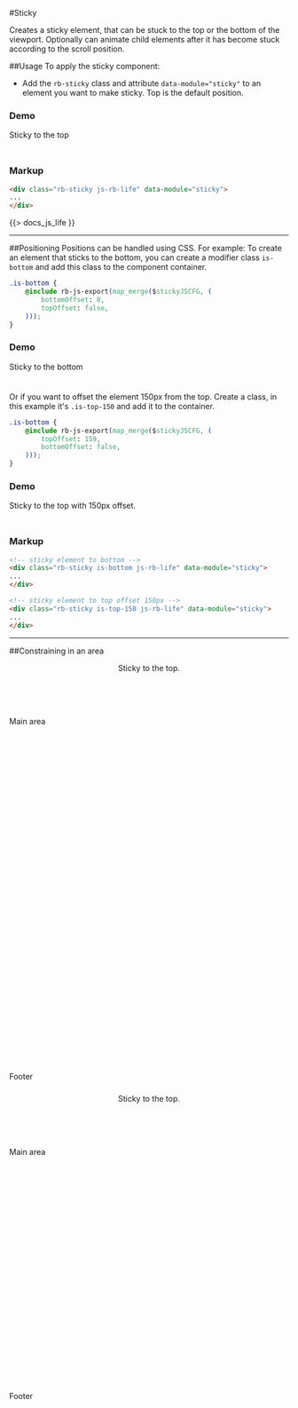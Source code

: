 #Sticky  
<p class="docs-intro">Creates a sticky element, that can be stuck to the top or the bottom of the viewport. Optionally can animate child elements after it has become stuck according to the scroll position.</p>

##Usage
To apply the sticky component:

- Add the `rb-sticky` class and attribute `data-module="sticky"` to an element you want to make sticky. Top is the default position.

<h3 class="docs-example-title">Demo</h3>
<div class="docs-example">
    <div class="rb-sticky js-rb-life" data-module="sticky">
        <div class="docs-item" style="height: 40px;">
            Sticky to the top
        </div>
    </div>
</div>
             
<h3 class="docs-example-title">Markup</h3>

```html
<div class="rb-sticky js-rb-life" data-module="sticky">
...
</div>
```
                  
{{> docs_js_life }}

<hr>

##Positioning
Positions can be handled using CSS. For example: To create an element that sticks to the bottom, you can create a modifier class `is-bottom` and add this class to the component container.

```css
.is-bottom {
    @include rb-js-export(map_merge($stickyJSCFG, (
        bottomOffset: 0,
        topOffset: false,
    )));
}
```
                   
<h3 class="docs-example-title">Demo</h3>
<div class="docs-example is-demo">
    <div class="rb-sticky js-rb-life is-bottom" data-module="sticky">
        <div class="docs-item" style="height: 40px;">
            Sticky to the bottom
        </div>
    </div>
</div>
                    
Or if you want to offset the element 150px from the top. Create a class, in this example it's `.is-top-150` and add it to the container.

```css
.is-bottom {
    @include rb-js-export(map_merge($stickyJSCFG, (
        topOffset: 159,
        bottomOffset: false,
    )));
}
```
                  
<h3 class="docs-example-title">Demo</h3>
<div class="demo-example">
    <div class="rb-sticky js-rb-life is-top-150" data-module="sticky">
        <div class="docs-item" style="height: 40px;">
            Sticky to the top with 150px offset.
        </div>
    </div>
</div>
                    

<h3 class="docs-example-title">Markup</h3>

```html
<!-- sticky element to bottom -->
<div class="rb-sticky is-bottom js-rb-life" data-module="sticky">
...
</div>

<!-- sticky element to top offset 150px -->
<div class="rb-sticky is-top-150 js-rb-life" data-module="sticky">
...
</div>
```

<hr>

##Constraining in an area

<div class="is-sticky-container">
    <header  class="rb-header js-rb-life" data-module="sticky">
        <div class="docs-item" style="height: 40px;">
            Sticky to the top.
        </div>
    </header>
    <main>
        <div class="docs-item" style="height: 640px;">
            Main area
        </div>
    </main>
</div>
<footer>
    <div class="docs-item" style="height: 40px;">
        Footer
    </div>
</footer>


<div class="is-sticky-container">
    <header  class="rb-sticky js-rb-life" data-module="sticky">
        <div class="docs-item" style="height: 40px;">
            Sticky to the top.
        </div>
    </header>
    <main>
        <div class="docs-item" style="height: 440px;">
            Main area
        </div>
    </main>
</div>
<footer>
    <div class="docs-item" style="height: 40px;">
        Footer
    </div>
</footer>
